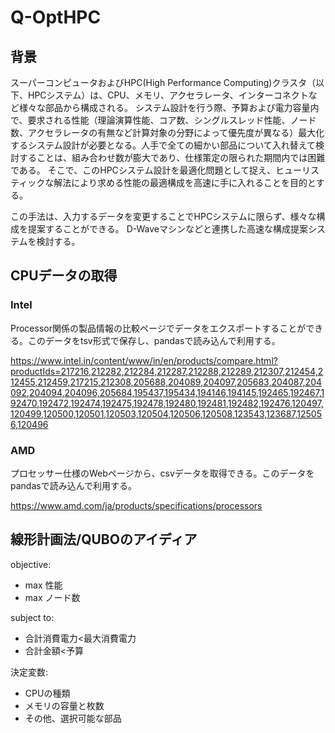 # Q-OptHPC
## 背景
スーパーコンピュータおよびHPC(High Performance Computing)クラスタ（以下、HPCシステム）は、CPU、メモリ、アクセラレータ、インターコネクトなど様々な部品から構成される。
システム設計を行う際、予算および電力容量内で、要求される性能（理論演算性能、コア数、シングルスレッド性能、ノード数、アクセラレータの有無など計算対象の分野によって優先度が異なる）最大化するシステム設計が必要となる。人手で全ての細かい部品について入れ替えて検討することは、組み合わせ数が膨大であり、仕様策定の限られた期間内では困難である。
そこで、このHPCシステム設計を最適化問題として捉え、ヒューリスティックな解法により求める性能の最適構成を高速に手に入れることを目的とする。

この手法は、入力するデータを変更することでHPCシステムに限らず、様々な構成を提案することができる。
D-Waveマシンなどと連携した高速な構成提案システムを検討する。


## CPUデータの取得
### Intel
Processor関係の製品情報の比較ページでデータをエクスポートすることができる。このデータをtsv形式で保存し、pandasで読み込んで利用する。

https://www.intel.in/content/www/in/en/products/compare.html?productIds=217216,212282,212284,212287,212288,212289,212307,212454,212455,212459,217215,212308,205688,204089,204097,205683,204087,204092,204094,204096,205684,195437,195434,194146,194145,192465,192467,192470,192472,192474,192475,192478,192480,192481,192482,192476,120497,120499,120500,120501,120503,120504,120506,120508,123543,123687,125056,120496


### AMD
プロセッサー仕様のWebページから、csvデータを取得できる。このデータをpandasで読み込んで利用する。

https://www.amd.com/ja/products/specifications/processors


## 線形計画法/QUBOのアイディア

objective:
- max 性能
- max ノード数

subject to:
- 合計消費電力<最大消費電力
- 合計金額<予算

決定変数:
- CPUの種類
- メモリの容量と枚数
- その他、選択可能な部品
